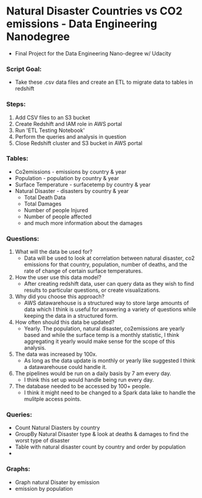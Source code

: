 # Natural Disaster Countries vs CO2 emissions - Data Engineering Nanodegree
- Final Project for the Data Engineering Nano-degree w/ Udacity

### Script Goal: 
- Take these .csv data files and create an ETL to migrate data to tables in redshift 

### Steps: 
1. Add CSV files to an S3 bucket
1. Create Redshift and IAM role in AWS portal
2. Run 'ETL Testing Notebook'
3. Perform the queries and analysis in question 
4. Close Redshift cluster and S3 bucket in AWS portal

### Tables: 
- Co2emissions - emissions by country & year 
- Population - population by country & year 
- Surface Temperature - surfacetemp by country & year 
- Natural Disaster - disasters by country & year 
    - Total Death Data 
    - Total Damages
    - Number of people Injured 
    - Number of people affected
    - and much more information about the damages 

### Questions: 
1. What will the data be used for? 
    - Data will be used to look at correlation between natural disaster, co2 emissions for that country, population, number of deaths, and the rate of change of certain surface temperatures. 
2. How the user use this data model?
    - After creating redshift data, user can query data as they wish to find results to particular questions, or create visualizations. 
3. Why did you choose this approach? 
    - AWS datawarehouse is a structured way to store large amounts of data which I think is useful for answering a variety of questions while keeping the data in a structured form. 
4. How often should this data be updated? 
    - Yearly. The population, natural disaster, co2emissions are yearly based and while the surface temp is a monthly statistic, I think aggregating it yearly would make sense for the scope of this analysis.  
5. The data was increased by 100x.
    - As long as the data update is monthly or yearly like suggested I think a datawarehouse could handle it. 
6. The pipelines would be run on a daily basis by 7 am every day.
    - I think this set up would handle being run every day. 
7. The database needed to be accessed by 100+ people. 
    - I think it might need to be changed to a Spark data lake to handle the mulitple access points. 

### Queries: 
- Count Natural Diasters by country
- GroupBy Natural Disaster type & look at deaths & damages to find the worst type of disaster 
- Table with natural disaster count by country and order by population 
- 

### Graphs: 
- Graph natural Disater by emission
- emission by population 

